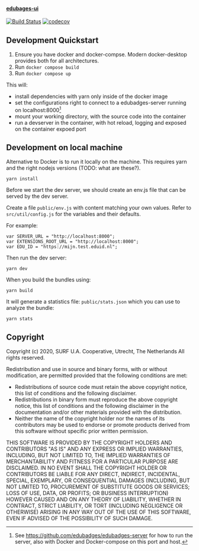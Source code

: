 #### [edubages-ui](#edubages-ui)

[![Build Status](https://travis-ci.com/edubadges/edubadges-ui.svg?branch=master)](https://travis-ci.com/edubadges/edubadges-ui)
[![codecov](https://codecov.io/gh/edubadges/edubadges-ui/branch/master/graph/badge.svg)](https://codecov.io/gh/edubadges/edubadges-ui)

## Development Quickstart

1. Ensure you have docker and docker-compse. Modern docker-desktop provides both for all architectures.
2. Run `docker compose build`
3. Run `docker compose up`

This will:

* install dependencies with yarn only inside of the docker image
* set the configurations right to connect to a edubadges-server running on localhost:8000[^1]
* mount your working directory, with the source code into the container
* run a devserver in the container, with hot reload, logging and exposed on the container expoed port

## Development on local machine

Alternative to Docker is to run it locally on the machine. This requires yarn
and the right nodejs versions (TODO: what are these?).

```
yarn install
```

Before we start the dev server, we should create an env.js file that can be served by the dev server.

Create a file `public/env.js` with content matching your own values. Refer to
`src/util/config.js` for the variables and their defaults.

For example:
```
var SERVER_URL = "http://localhost:8000";
var EXTENSIONS_ROOT_URL = "http://localhost:8000";
var EDU_ID = "https://mijn.test.eduid.nl";
```

Then run the dev server:

```
yarn dev
```

When you build the bundles using:
```
yarn build
```
It will generate a statistics file: `public/stats.json` which you can use to analyze the bundle:
```
yarn stats
```

## Copyright
Copyright (c) 2020, SURF U.A. Cooperative, Utrecht, The Netherlands
All rights reserved.

Redistribution and use in source and binary forms, with or without modification, are permitted provided that the following conditions are met:

* Redistributions of source code must retain the above copyright notice, this list of conditions and the following disclaimer.
* Redistributions in binary form must reproduce the above copyright notice, this list of conditions and the following disclaimer in the documentation and/or other materials provided with the distribution.
* Neither the name of the copyright holder nor the names of its contributors may be used to endorse or promote products derived from this software without specific prior written permission.

THIS SOFTWARE IS PROVIDED BY THE COPYRIGHT HOLDERS AND CONTRIBUTORS "AS IS" AND ANY EXPRESS OR IMPLIED WARRANTIES, INCLUDING, BUT NOT LIMITED TO, THE IMPLIED WARRANTIES OF MERCHANTABILITY AND FITNESS FOR A PARTICULAR PURPOSE ARE DISCLAIMED. IN NO EVENT SHALL THE COPYRIGHT HOLDER OR CONTRIBUTORS BE LIABLE FOR ANY DIRECT, INDIRECT, INCIDENTAL, SPECIAL, EXEMPLARY, OR CONSEQUENTIAL DAMAGES (INCLUDING, BUT NOT LIMITED TO, PROCUREMENT OF SUBSTITUTE GOODS OR SERVICES; LOSS OF USE, DATA, OR PROFITS; OR BUSINESS INTERRUPTION) HOWEVER CAUSED AND ON ANY THEORY OF LIABILITY, WHETHER IN CONTRACT, STRICT LIABILITY, OR TORT (INCLUDING NEGLIGENCE OR OTHERWISE) ARISING IN ANY WAY OUT OF THE USE OF THIS SOFTWARE, EVEN IF ADVISED OF THE POSSIBILITY OF SUCH DAMAGE.

[^1]: See https://github.com/edubadges/edubadges-server for how to run the
    server, also with Docker and Docker-compose on this port and host.
